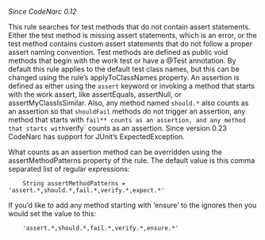 *Since CodeNarc 0.12*

This rule searches for test methods that do not contain assert
statements. Either the test method is missing assert statements, which
is an error, or the test method contains custom assert statements that
do not follow a proper assert naming convention. Test methods are
defined as public void methods that begin with the work test or have a
@Test annotation. By default this rule applies to the default test class
names, but this can be changed using the rule’s applyToClassNames
property. An assertion is defined as either using the `assert` keyword
or invoking a method that starts with the work assert, like
assertEquals, assertNull, or assertMyClassIsSimilar. Also, any method
named `should.*` also counts as an assertion so that `shouldFail`
methods do not trigger an assertion, any method that starts with `fail**
counts as an assertion, and any method that starts with`verify\` counts
as an assertion. Since version 0.23 CodeNarc has support for JUnit’s
ExpectedException.

What counts as an assertion method can be overridden using the
assertMethodPatterns property of the rule. The default value is this
comma separated list of regular expressions:

``` 
    String assertMethodPatterns = 'assert.*,should.*,fail.*,verify.*,expect.*'
```

If you’d like to add any method starting with ‘ensure’ to the ignores
then you would set the value to this:

``` 
    'assert.*,should.*,fail.*,verify.*,ensure.*'
```
